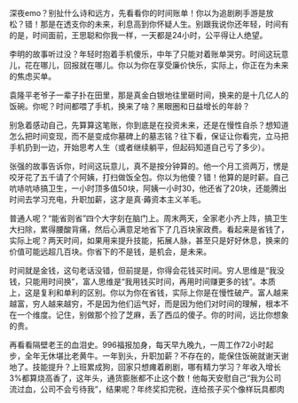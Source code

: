 深夜emo？别扯什么诗和远方，先看看你的时间账单！你以为追剧刷手游是放松？错！那是在透支你的未来，利息高到你怀疑人生。别跟我说你还年轻，时间有的是，时间面前，王思聪和你我一样，一天都是24小时，公平得让人绝望。

李明的故事听过没？年轻时抱着手机傻乐，中年了只能对着账单哭穷。时间这玩意儿，花在哪儿，回报就在哪儿。你以为你在享受廉价快乐，实际上，你正在为未来的焦虑买单。

袁隆平老爷子一辈子扑在田里，那是真金白银地往里砸时间，换来的是十几亿人的饭碗。你呢？时间都喂了手机，换来了啥？黑眼圈和日益增长的年龄？

别急着感动自己，先算算这笔账，你到底是在投资未来，还是在慢性自杀？想知道怎么把时间变现，而不是变成你墓碑上的墓志铭？往下看，保证让你看完，立马把手机扔到一边，开始思考人生（或者继续躺平，但起码知道自己亏了多少）。


张强的故事告诉你，时间这玩意儿，真不是按分钟算的。他一个月工资两万，愣是咬牙花了五千请了个阿姨，打扫做饭全包。你以为他傻？错！他算的是时薪。自己吭哧吭哧搞卫生，一小时顶多值50块，阿姨一小时30，他还省了20块，还能腾出时间去学习充电，升职加薪，这才是真·薅资本主义羊毛。

普通人呢？“能省则省”四个大字刻在脑门上。周末两天，全家老小齐上阵，搞卫生大扫除，累得腰酸背痛，然后心满意足地省下了几百块家政费。看起来是省钱了，实际上呢？两天时间，如果用来提升技能，拓展人脉，甚至只是好好休息，换来的价值可能远超几百块。你省下的不是钱，是机会，是未来。

时间就是金钱，这句老话没错，但前提是，你得会花钱买时间。穷人思维是“我没钱，只能用时间换”，富人思维是“我用钱买时间，再用时间赚更多的钱”。本质上，这是复利和单利的区别。你以为你在省钱，实际上你是在慢性破产。富人越来越富，穷人越来越穷，不是因为他们运气好，而是因为他们对时间的理解，根本不在一个维度。记住，别做那个捡了芝麻，丢了西瓜的傻子。你的时间，远比你想象的贵。


再看看隔壁老王的血泪史。996福报加身，每天早九晚九，一周工作72小时起步，全年无休堪比老黄牛。一年到头，升职加薪？不存在的，能保住饭碗就谢天谢地了。技能提升？上班累成狗，回家只想瘫着刷剧，哪有精力学习？年收入增长3%都算烧高香了，这年头，通货膨胀都不止这个数！他每天安慰自己“我为公司流过血，公司不会亏待我”，结果呢？年终奖扣完税，连给孩子买个像样玩具都肉疼。

反观隔壁陈总，时间管理界的PUA大师。每天早上8点雷打不动健身一小时，9点到公司，开会、谈判、战略决策，看似忙碌，实则高效。每周抽出半天参加行业论坛，拓展人脉，获取最新信息。晚上10点前准时回家，陪家人吃饭聊天。一年下来，公司业绩翻一番，个人收入增长50%起步。参加各种高端饭局，跟大佬谈笑风生，顺便又融了一笔资。你以为他是超人？错！他只是把时间投资在了回报率最高的地方。

一个是996的韭菜成精，时间被榨干，价值被掏空；一个是用时间撬动杠杆，把每一分钟都变成钱。时间不是海绵里的水，挤挤总会有的，而是投资，投对了，一本万利，投错了，血本无归。


想知道时间盘点怎么玩儿？简单，比你打开淘宝APP还容易。首先，拿张纸（或者更高级点，用Excel），把一周的时间安排像电子厂排班一样，仔仔细细地列出来。工作、睡觉、吃饭、拉屎，甚至发呆的时间，都别放过。

然后，灵魂拷问来了：如果把这些时间都拿去996，你能赚多少钱？假设你月薪2万，一天工作8小时，时薪大概100块（税前，税后更扎心）。接下来，开始算账！

每天刷短视频2小时？一周就是14小时，换算成钱，那就是1400块，一个月5600，一年小7万没了！这钱够你买个不错的包包，或者来一场说走就走的旅行了。你却用来贡献了点击量，肥了算法，瘦了钱包。

如果把这些时间用来学习呢？考个证书，提升技能，不说月薪翻倍，起码涨个5000块没问题吧？一年下来就是6万，再加上省下来的短视频时间，又能学点别的，搞个副业，一年轻松多赚10万。

这一正一反，差距立马显现。你以为刷的是短视频，实际上，刷掉的是你的机会成本，刷掉的是你的未来，刷掉的是你的阶级跃迁的可能。

别跟我说“我只是放松一下”，放松的代价，远比你想象的要高。你刷的不是视频，是你的退休金！


现在，别跟我扯什么“我自制力差”，都是借口！成年人的世界，没有“我愿意”，只有“我应该”。你以为你是控制不住自己？错！你是控制不住想变穷的欲望。

咱就先拿最简单的番茄工作法开刀。25分钟专注，中间休息5分钟，听起来没啥了不起？算你一天工作8个番茄钟，期间不摸鱼、不刷剧、不跟同事扯淡，相当于每天比别人多干了足足2小时的活儿！一年下来，那可就是整整一个月的高效工作时间啊！

一个月能干啥？按你现在的工资水平，一个月能创造多少价值？保守估计，也得有个几万块吧？升职加薪的机会，那更是蹭蹭往上涨。再看看那些效率低下，一天到晚摸鱼划水的人，一年下来，少赚多少钱？十万八万都是少的！这笔账，你算过吗？

什么？你说番茄钟太死板？没关系，现在手机里各种时间管理APP，随便下一个，都能帮你量化时间成本。Forest种树，坚持专注就种活一棵树，半途而废就枯萎，让你看着都心疼。RescueTime直接记录你每天的时间都花在哪儿了，刷了多久抖音，看了多久网页，一目了然。

别急着说“我不信”，数据会说话。一个月下来，看看你的时间都喂了哪个APP，换算成时薪，你损失了多少真金白银。这钱，够你买几台最新款的iPhone？够你出国旅游几次？还是够你在北上广深付个首付？

时间管理不是玄学，是投资！你把时间投资在哪里，回报就在哪里。你把时间投资在短视频，收获的就是短暂的快感和日益焦虑的内心；你把时间投资在学习提升，收获的就是升职加薪的机会和更加光明的未来。记住，时间就是你最大的本金，别让它白白流逝，变成你银行卡上的负数。摸鱼一时爽，年底奖金两行泪！


所以，看完这些血淋淋的案例，你还敢继续葛优瘫？还敢对着屏幕傻乐？别天真了！时间这东西，你不理它，它可不会放过你。它就像高利贷，今天借给你一小时的快乐，明天就要你用十倍的焦虑来还。你是在用时间酿造茅台，还是在生产工业酒精？你是在给未来的自己准备惊喜，还是在挖坑埋雷？别到时候，你的时间账户上演《消失的存款》，哭都来不及！记住了，时间面前，众生平等，你唯一的特权，就是决定怎么糟蹋它。那么，问题来了，你打算用你的时间，给自己写个牛逼的剧本，还是写个悲惨的墓志铭？选择权在你，但时间，可不等你！
